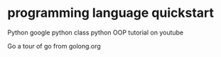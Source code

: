 # programming language quickstart

Python
google python class
python OOP tutorial on youtube


Go
a tour of go from golong.org
